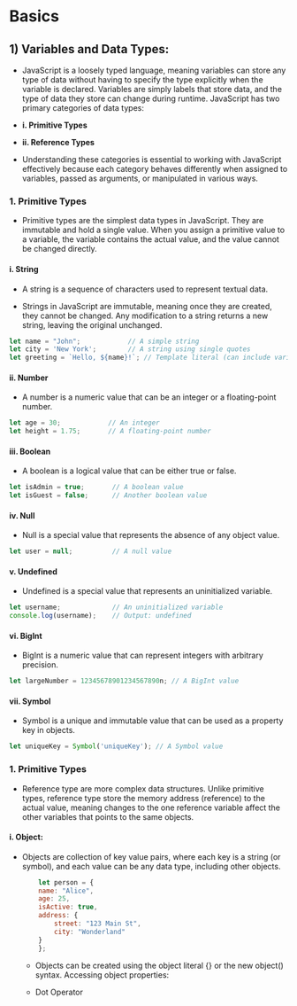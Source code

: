 # Basics

## 1) Variables and Data Types:

   -    JavaScript is a loosely typed language, meaning variables can store any type of data without having to specify the type explicitly when the variable is declared. Variables are simply labels that store data, and the type of data they store can change during runtime. JavaScript has two primary categories of data types:

-    **i. Primitive Types**
-    **ii. Reference Types**

  -    Understanding these categories is essential to working with JavaScript effectively because each category behaves differently when assigned to variables, passed as arguments, or manipulated in various ways.

### **1. Primitive Types**

-  Primitive types are the simplest data types in JavaScript. They are immutable and hold a single value. When you assign a primitive value to a variable, the variable contains the actual value, and the value cannot be changed directly.

#### **i. String**

-    A string is a sequence of characters used to represent textual data.

-    Strings in JavaScript are immutable, meaning once they are created, they cannot be changed. Any modification to a string returns a new string, leaving the original unchanged.

```javascript
let name = "John";            // A simple string
let city = 'New York';        // A string using single quotes
let greeting = `Hello, ${name}!`; // Template literal (can include variables)
```

#### **ii. Number**

- A number is a numeric value that can be an integer or a floating-point number.

```javascript
let age = 30;            // An integer
let height = 1.75;       // A floating-point number
```

#### **iii. Boolean**

- A boolean is a logical value that can be either true or false.

```javascript
let isAdmin = true;       // A boolean value
let isGuest = false;      // Another boolean value
```

#### **iv. Null**

- Null is a special value that represents the absence of any object value.

```javascript
let user = null;          // A null value
```

#### **v. Undefined**

- Undefined is a special value that represents an uninitialized variable.

```javascript
let username;             // An uninitialized variable
console.log(username);    // Output: undefined
```

#### **vi. BigInt**

* BigInt is a numeric value that can represent integers with arbitrary precision.

```javascript
let largeNumber = 12345678901234567890n; // A BigInt value
```

#### **vii. Symbol**

* Symbol is a unique and immutable value that can be used as a property key in objects.

```javascript
let uniqueKey = Symbol('uniqueKey'); // A Symbol value
```


### **1. Primitive Types**

-  Reference type are more complex data structures. Unlike primitive types, reference type store the memory address (reference) to the actual value, meaning changes to the one reference variable affect the other variables that points to the same objects.

#### **i. Object:**

-  Objects are collection of key value pairs, where each key is a string (or symbol), and each value can be any data type, including other objects.

    ```javascript
        let person = {
        name: "Alice",
        age: 25,
        isActive: true,
        address: {
            street: "123 Main St",
            city: "Wonderland"
        }
        };
    ```

    * Objects can be created using the object literal {} or the new object() syntax. Accessing object properties:

    * Dot Operator
